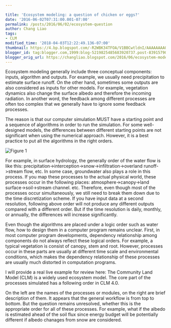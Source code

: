 ```yaml
---
 
title: 'Ecosystem modeling: a question of chicken or eggs?'
date: '2016-06-02T07:31:00.001-07:00'
permalink: /posts/2016/06/02/ecosystem-question
author: Chang Liao
tags:
- CLM
modified_time: '2018-04-03T12:22:49.136-07:00'
thumbnail: https://4.bp.blogspot.com/-R2WBK34TFOA/V1BBCwtldnI/AAAAAAAAOsA/o1Zqg-RR_W0InGHvaIjaefoGlASqO6rggCLcB/s72-c/clm.png
blogger_id: tag:blogger.com,1999:blog-5219825485683920737.post-8391579013067800750
blogger_orig_url: https://changliao.blogspot.com/2016/06/ecosystem-modeling-001.html
---
```


Ecosystem modeling generally include three conceptual components: inputs, algorithm and outputs.
For example, we usually need precipitation to estimate surface runoff.
On the other hand, sometimes some outputs are also considered as inputs for other models. For example, vegetation dynamics also change the surface albedo and therefore the incoming radiation.
In another word, the feedback among different processes are often too complex that we generally have to ignore some feedback processes.

The reason is that our computer simulation MUST have a starting point and a sequence of algorithms in order to run the simulation.
For some well-designed models, the differences between different starting points are not significant when using the numerical approach. However, it is a best practice to put all the algorithms in the right orders.

![Figure 1](https://github.com/changliao/changliao.github.io/blob/main/_figure/elm/clm_process.png?raw=true)



For example, in surface hydrology, the generally order of the water flow is like this: precipitation->interception->snow->infiltration->overland runoff->stream flow, etc. In some case, groundwater also plays a role in this process.
If you map these processes to the actual physical world, these processes occur in the following places: atmosphere->canopy->land surface->soil->stream channel. etc.
Therefore, even though most of the processes occur simultaneously, we still need to break them down due to the time discretization scheme. If you have input data at a second resolution, following above order will not produce any different outputs compared with a different order. But if the time resolution is daily, monthly, or annually, the differences will increase significantly.

Even though the algorithms are placed under a logic order such as water flow, how to design them in a computer program remains unclear. First, in most computer program developments, dependency relationship among components do not always reflect these logical orders. For example, a typical vegetation is consist of canopy, stem and root. However, processes occur in these parts are usually at different time scale and environmental conditions, which makes the dependency relationship of these processes are usually much distorted in computation programs.

I will provide a real live example for review here:
The Community Land Model (CLM) is a widely used ecosystem model.
The core part of the processes simulated has a following order in CLM 4.0.


On the left are the names of the processes or modules, on the right are brief description of them. It appears that the general workflow is from top to bottom. But the question remains unresolved, whether this is the appropriate order for all of these processes. For example, what if the albedo is estimated ahead of the soil flux since energy budget will be potentially different if albedo chanages from snow are considered.